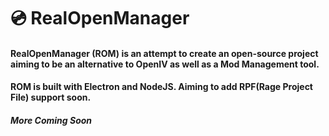 # 💿 RealOpenManager
#### RealOpenManager (ROM) is an attempt to create an open-source project aiming to be an alternative to OpenIV as well as a Mod Management tool.
#### ROM is built with Electron and NodeJS. Aiming to add RPF(Rage Project File) support soon.

##### _More Coming Soon_
